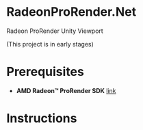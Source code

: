 # RadeonProRender.Net
Radeon ProRender Unity Viewport

(This project is in early stages)

# Prerequisites
* **AMD Radeon™ ProRender SDK** [link](https://www.amd.com/en/technologies/sdk-agreement)

# Instructions




